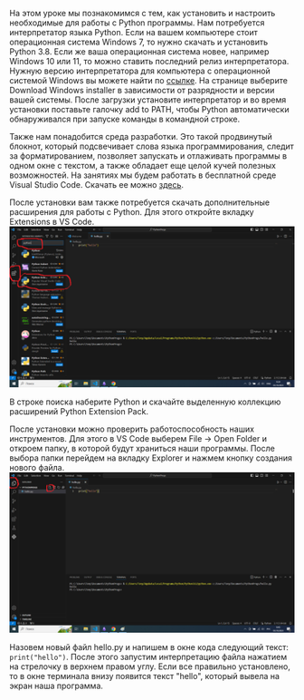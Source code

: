 На этом уроке мы познакомимся с тем, как установить и настроить необходимые для работы с Python программы. Нам потребуется интерпретатор языка Python. Если на вашем компьютере стоит операционная система Windows 7, то нужно скачать и установить Python 3.8. Если же ваша операционная система новее, например Windows 10 или 11, то можно ставить последний релиз интерпретатора. Нужную версию интерпретатора для компьютера с операционной системой Windows вы можете найти по [ссылке](https://www.python.org/downloads/windows/). На странице выберите Download Windows installer в зависимости от разрядности и версии вашей системы. После загрузки установите интерпретатор и во время установки поставьте галочку add to PATH, чтобы Python автоматически обнаруживался при запуске команды в командной строке.

Также нам понадобится среда разработки. Это такой продвинутый блокнот, который подсвечивает слова языка программирования, следит за форматированием, позволяет запускать и отлаживать программы в одном окне с текстом, а также обладает еще целой кучей полезных возможностей. На занятиях мы будем работать в бесплатной среде Visual Studio Code. Скачать ее можно [здесь](https://code.visualstudio.com/).

После установки вам также потребуется скачать дополнительные расширения для работы с Python. Для этого откройте вкладку Extensions в VS Code.
![Extensions](img/vs_code_ext.png)

В строке поиска наберите Python и скачайте выделенную коллекцию расширений Python Extension Pack.

После установки можно проверить работоспособность наших инструментов. Для этого в VS Code выберем File -> Open Folder и откроем папку, в которой будут храниться наши программы. После выбора папки перейдем на вкладку Explorer и нажмем кнопку создания нового файла.
![New File](img/vs_code_new.png)

Назовем новый файл hello.py и напишем в окне кода следующий текст: `print("hello")`. После этого запустим интерпретацию файла нажатием на стрелочку в верхнем правом углу. Если все правильно установлено, то в окне терминала внизу появится текст "hello", который вывела на экран наша программа.